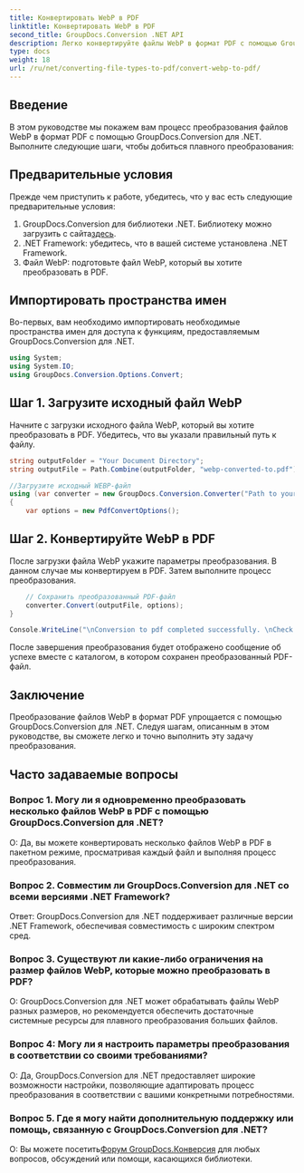 ```yaml
---
title: Конвертировать WebP в PDF
linktitle: Конвертировать WebP в PDF
second_title: GroupDocs.Conversion .NET API
description: Легко конвертируйте файлы WebP в формат PDF с помощью GroupDocs.Conversion для .NET. Упростите задачи преобразования документов.
type: docs
weight: 18
url: /ru/net/converting-file-types-to-pdf/convert-webp-to-pdf/
---
```

## Введение
В этом руководстве мы покажем вам процесс преобразования файлов WebP в формат PDF с помощью GroupDocs.Conversion для .NET. Выполните следующие шаги, чтобы добиться плавного преобразования:

## Предварительные условия

Прежде чем приступить к работе, убедитесь, что у вас есть следующие предварительные условия:

1.  GroupDocs.Conversion для библиотеки .NET. Библиотеку можно загрузить с сайта[здесь](https://releases.groupdocs.com/conversion/net/).
2. .NET Framework: убедитесь, что в вашей системе установлена .NET Framework.
3. Файл WebP: подготовьте файл WebP, который вы хотите преобразовать в PDF.

## Импортировать пространства имен

Во-первых, вам необходимо импортировать необходимые пространства имен для доступа к функциям, предоставляемым GroupDocs.Conversion для .NET.

```csharp
using System;
using System.IO;
using GroupDocs.Conversion.Options.Convert;
```

## Шаг 1. Загрузите исходный файл WebP

Начните с загрузки исходного файла WebP, который вы хотите преобразовать в PDF. Убедитесь, что вы указали правильный путь к файлу.

```csharp
string outputFolder = "Your Document Directory";
string outputFile = Path.Combine(outputFolder, "webp-converted-to.pdf");

//Загрузите исходный WEBP-файл
using (var converter = new GroupDocs.Conversion.Converter("Path to your WebP file"))
{
    var options = new PdfConvertOptions();
```

## Шаг 2. Конвертируйте WebP в PDF

После загрузки файла WebP укажите параметры преобразования. В данном случае мы конвертируем в PDF. Затем выполните процесс преобразования.

```csharp
    // Сохранить преобразованный PDF-файл
    converter.Convert(outputFile, options);
}

Console.WriteLine("\nConversion to pdf completed successfully. \nCheck output in {0}", outputFolder);
```

После завершения преобразования будет отображено сообщение об успехе вместе с каталогом, в котором сохранен преобразованный PDF-файл.

## Заключение

Преобразование файлов WebP в формат PDF упрощается с помощью GroupDocs.Conversion для .NET. Следуя шагам, описанным в этом руководстве, вы сможете легко и точно выполнить эту задачу преобразования.

## Часто задаваемые вопросы

### Вопрос 1. Могу ли я одновременно преобразовать несколько файлов WebP в PDF с помощью GroupDocs.Conversion для .NET?

О: Да, вы можете конвертировать несколько файлов WebP в PDF в пакетном режиме, просматривая каждый файл и выполняя процесс преобразования.

### Вопрос 2. Совместим ли GroupDocs.Conversion для .NET со всеми версиями .NET Framework?

Ответ: GroupDocs.Conversion для .NET поддерживает различные версии .NET Framework, обеспечивая совместимость с широким спектром сред.

### Вопрос 3. Существуют ли какие-либо ограничения на размер файлов WebP, которые можно преобразовать в PDF?

О: GroupDocs.Conversion для .NET может обрабатывать файлы WebP разных размеров, но рекомендуется обеспечить достаточные системные ресурсы для плавного преобразования больших файлов.

### Вопрос 4: Могу ли я настроить параметры преобразования в соответствии со своими требованиями?

О: Да, GroupDocs.Conversion для .NET предоставляет широкие возможности настройки, позволяющие адаптировать процесс преобразования в соответствии с вашими конкретными потребностями.

### Вопрос 5. Где я могу найти дополнительную поддержку или помощь, связанную с GroupDocs.Conversion для .NET?

 О: Вы можете посетить[Форум GroupDocs.Конверсия](https://forum.groupdocs.com/c/conversion/11) для любых вопросов, обсуждений или помощи, касающихся библиотеки.